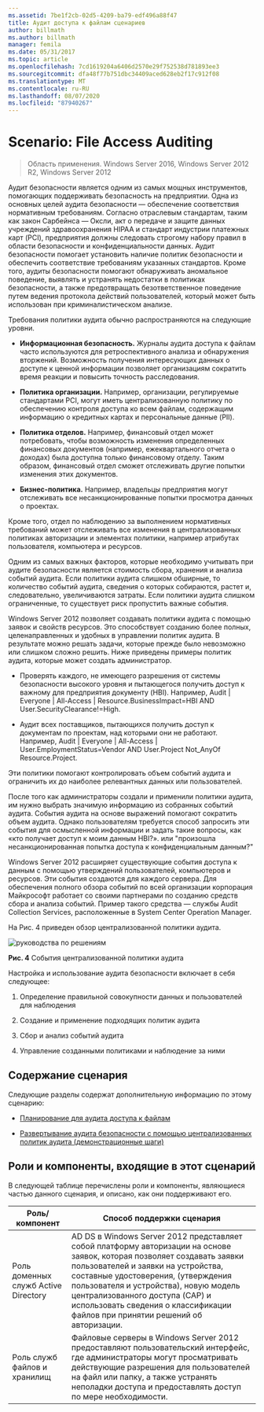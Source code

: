 ```yaml
---
ms.assetid: 7be1f2cb-02d5-4209-ba79-edf496a88f47
title: Аудит доступа к файлам сценариев
author: billmath
ms.author: billmath
manager: femila
ms.date: 05/31/2017
ms.topic: article
ms.openlocfilehash: 7cd1619204a6406d2570e29f752538d781893ee3
ms.sourcegitcommit: dfa48f77b751dbc34409aced628eb2f17c912f08
ms.translationtype: MT
ms.contentlocale: ru-RU
ms.lasthandoff: 08/07/2020
ms.locfileid: "87940267"
---
```

# <a name="scenario-file-access-auditing"></a>Scenario: File Access Auditing

>Область применения. Windows Server 2016, Windows Server 2012 R2, Windows Server 2012

Аудит безопасности является одним из самых мощных инструментов, помогающих поддерживать безопасность на предприятии. Одна из основных целей аудита безопасности — обеспечение соответствия нормативным требованиям. Согласно отраслевым стандартам, таким как закон Сарбейнса — Оксли, акт о передаче и защите данных учреждений здравоохранения HIPAA и стандарт индустрии платежных карт (PCI), предприятия должны следовать строгому набору правил в области безопасности и конфиденциальности данных. Аудит безопасности помогает установить наличие политик безопасности и обеспечить соответствие требованиям указанных стандартов. Кроме того, аудиты безопасности помогают обнаруживать аномальное поведение, выявлять и устранять недостатки в политиках безопасности, а также предотвращать безответственное поведение путем ведения протокола действий пользователей, который может быть использован при криминалистическом анализе.

Требования политики аудита обычно распространяются на следующие уровни.

-   **Информационная безопасность.** Журналы аудита доступа к файлам часто используются для ретроспективного анализа и обнаружения вторжений. Возможность получения интересующих данных о доступе к ценной информации позволяет организациям сократить время реакции и повысить точность расследования.

-   **Политика организации.** Например, организации, регулируемые стандартами PCI, могут иметь централизованную политику по обеспечению контроля доступа ко всем файлам, содержащим информацию о кредитных картах и персональные данные (PII).

-   **Политика отделов.** Например, финансовый отдел может потребовать, чтобы возможность изменения определенных финансовых документов (например, ежеквартального отчета о доходах) была доступна только финансовому отделу. Таким образом, финансовый отдел сможет отслеживать другие попытки изменения этих документов.

-   **Бизнес-политика.** Например, владельцы предприятия могут отслеживать все несанкционированные попытки просмотра данных о проектах.

Кроме того, отдел по наблюдению за выполнением нормативных требований может отслеживать все изменения в централизованных политиках авторизации и элементах политики, например атрибутах пользователя, компьютера и ресурсов.

Одним из самых важных факторов, которые необходимо учитывать при аудите безопасности является стоимость сбора, хранения и анализа событий аудита. Если политики аудита слишком обширные, то количество событий аудита, сведения о которых собираются, растет и, следовательно, увеличиваются затраты. Если политики аудита слишком ограниченные, то существует риск пропустить важные события.

Windows Server 2012 позволяет создавать политики аудита с помощью заявок и свойств ресурсов. Это способствует созданию более полных, целенаправленных и удобных в управлении политик аудита. В результате можно решать задачи, которые прежде было невозможно или слишком сложно решить. Ниже приведены примеры политик аудита, которые может создать администратор.

-   Проверять каждого, не имеющего разрешения от системы безопасности высокого уровня и пытающегося получить доступ к важному для предприятия документу (HBI). Например, Audit | Everyone | All-Access | Resource.BusinessImpact=HBI AND User.SecurityClearance!=High.

-   Аудит всех поставщиков, пытающихся получить доступ к документам по проектам, над которыми они не работают. Например, Audit | Everyone | All-Access | User.EmploymentStatus=Vendor AND User.Project Not_AnyOf Resource.Project.

Эти политики помогают контролировать объем событий аудита и ограничить их до наиболее релевантных данных или пользователей.

После того как администраторы создали и применили политики аудита, им нужно выбрать значимую информацию из собранных событий аудита. События аудита на основе выражений помогают сократить объем аудита. Однако пользователям требуется способ запросить эти события для осмысленной информации и задать такие вопросы, как «кто получает доступ к моим данным HBI?». или "произошла несанкционированная попытка доступа к конфиденциальным данным?"

 Windows Server 2012 расширяет существующие события доступа к данным с помощью утверждений пользователей, компьютеров и ресурсов. Эти события создаются для каждого сервера. Для обеспечения полного обзора событий по всей организации корпорация Майкрософт работает со своими партнерами по созданию средств сбора и анализа событий. Пример такого средства — службы Audit Collection Services, расположенные в System Center Operation Manager.

На Рис. 4 приведен обзор централизованной политики аудита.

![руководства по решениям](media/Scenario--File-Access-Auditing/DynamicAccessControl_RevGuide_4.JPG)

**Рис. 4** События централизованной политики аудита

Настройка и использование аудита безопасности включает в себя следующее:

1.  Определение правильной совокупности данных и пользователей для наблюдения

2.  Создание и применение подходящих политик аудита

3.  Сбор и анализ событий аудита

4.  Управление созданными политиками и наблюдение за ними

## <a name="in-this-scenario"></a>Содержание сценария
Следующие разделы содержат дополнительную информацию по этому сценарию:

-   [Планирование для аудита доступа к файлам](Plan-for-File-Access-Auditing.md)

-   [Развертывание аудита безопасности с помощью централизованных политик аудита &#40;демонстрационные шаги&#41;](Deploy-Security-Auditing-with-Central-Audit-Policies--Demonstration-Steps-.md)

## <a name="roles-and-features-included-in-this-scenario"></a><a name="BKMK_NEW"></a>Роли и компоненты, входящие в этот сценарий
В следующей таблице перечислены роли и компоненты, являющиеся частью данного сценария, и описано, как они поддерживают его.

|Роль/компонент|Способ поддержки сценария|
|-----------------|---------------------------------|
|Роль доменных служб Active Directory|AD DS в Windows Server 2012 представляет собой платформу авторизации на основе заявок, которая позволяет создавать заявки пользователей и заявки на устройства, составные удостоверения, (утверждения пользователя и устройства), новую модель централизованного доступа (CAP) и использовать сведения о классификации файлов при принятии решений об авторизации.|
|Роль служб файлов и хранилищ|Файловые серверы в Windows Server 2012 предоставляют пользовательский интерфейс, где администраторы могут просматривать действующие разрешения для пользователей на файл или папку, а также устранять неполадки доступа и предоставлять доступ по мере необходимости.|




